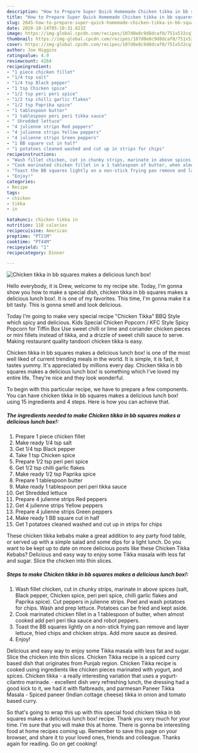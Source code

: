 ```yaml
---
description: "How to Prepare Super Quick Homemade Chicken tikka in bb squares makes a delicious lunch box!"
title: "How to Prepare Super Quick Homemade Chicken tikka in bb squares makes a delicious lunch box!"
slug: 2645-how-to-prepare-super-quick-homemade-chicken-tikka-in-bb-squares-makes-a-delicious-lunch-box
date: 2020-10-14T05:10:31.623Z
image: https://img-global.cpcdn.com/recipes/107d0e8c9d8dcaf0/751x532cq70/chicken-tikka-in-bb-squares-makes-a-delicious-lunch-box-recipe-main-photo.jpg
thumbnail: https://img-global.cpcdn.com/recipes/107d0e8c9d8dcaf0/751x532cq70/chicken-tikka-in-bb-squares-makes-a-delicious-lunch-box-recipe-main-photo.jpg
cover: https://img-global.cpcdn.com/recipes/107d0e8c9d8dcaf0/751x532cq70/chicken-tikka-in-bb-squares-makes-a-delicious-lunch-box-recipe-main-photo.jpg
author: Joe Higgins
ratingvalue: 4.9
reviewcount: 4264
recipeingredient:
- "1 piece chicken fillet"
- "1/4 tsp salt"
- "1/4 tsp Black pepper"
- "1 tsp Chicken spice"
- "1/2 tsp peri peri spice"
- "1/2 tsp chilli garlic flakes"
- "1/2 tsp Paprika spice"
- "1 tablespoon butter"
- "1 tablespoon peri peri tikka sauce"
- " Shredded lettuce"
- "4 julienne strips Red peppers"
- "4 julienne strips Yellow peppers"
- "4 julienne strips Green peppers"
- "1 BB square cut in half"
- "1 potatoes cleaned washed and cut up in strips for chips"
recipeinstructions:
- "Wash fillet chicken, cut in chunky strips, marinate in above spices (salt, Black pepper, Chicken spice, peri peri spice, chilli garlic flakes and Paprika spice). Cut peppers in julienne strips. Peel and wash potatoes for chips. Wash and prep lettuce. Potatoes can be fried and kept aside."
- "Cook marinated chicken fillet in a 1 tablespoon of butter, when almost cooked add peri peri tika sauce and robot peppers."
- "Toast the BB squares lightly on a non-stick frying pan remove and layer lettuce, fried chips and chicken strips. Add more sauce as desired."
- "Enjoy!"
categories:
- Recipe
tags:
- chicken
- tikka
- in

katakunci: chicken tikka in 
nutrition: 118 calories
recipecuisine: American
preptime: "PT21M"
cooktime: "PT44M"
recipeyield: "1"
recipecategory: Dinner

---
```



![Chicken tikka in bb squares makes a delicious lunch box!](https://img-global.cpcdn.com/recipes/107d0e8c9d8dcaf0/751x532cq70/chicken-tikka-in-bb-squares-makes-a-delicious-lunch-box-recipe-main-photo.jpg)

Hello everybody, it is Drew, welcome to my recipe site. Today, I'm gonna show you how to make a special dish, chicken tikka in bb squares makes a delicious lunch box!. It is one of my favorites. This time, I'm gonna make it a bit tasty. This is gonna smell and look delicious.

Today I&#39;m going to make very special recipe &#34;Chicken Tikka&#34; BBQ Style which spicy and delicious. Kids Special Chicken Popcorn / KFC Style Spicy Popcorn for Tiffin Box Use sweet chilli or lime and coriander chicken pieces or mini fillets instead of tikka, and a drizzle of sweet chilli sauce to serve. Making restaurant quality tandoori chicken tikka is easy.

Chicken tikka in bb squares makes a delicious lunch box! is one of the most well liked of current trending meals in the world. It is simple, it is fast, it tastes yummy. It's appreciated by millions every day. Chicken tikka in bb squares makes a delicious lunch box! is something which I've loved my entire life. They're nice and they look wonderful.


To begin with this particular recipe, we have to prepare a few components. You can have chicken tikka in bb squares makes a delicious lunch box! using 15 ingredients and 4 steps. Here is how you can achieve that.

<!--inarticleads1-->

##### The ingredients needed to make Chicken tikka in bb squares makes a delicious lunch box!:

1. Prepare 1 piece chicken fillet
1. Make ready 1/4 tsp salt
1. Get 1/4 tsp Black pepper
1. Take 1 tsp Chicken spice
1. Prepare 1/2 tsp peri peri spice
1. Get 1/2 tsp chilli garlic flakes
1. Make ready 1/2 tsp Paprika spice
1. Prepare 1 tablespoon butter
1. Make ready 1 tablespoon peri peri tikka sauce
1. Get  Shredded lettuce
1. Prepare 4 julienne strips Red peppers
1. Get 4 julienne strips Yellow peppers
1. Prepare 4 julienne strips Green peppers
1. Make ready 1 BB square cut in half
1. Get 1 potatoes cleaned washed and cut up in strips for chips


These chicken tikka kebabs make a great addition to any party food table, or served up with a simple salad and some dips for a light lunch. Do you want to be kept up to date on more delicious posts like these Chicken Tikka Kebabs? Delicious and easy way to enjoy some Tikka masala with less fat and sugar. Slice the chicken into thin slices. 

<!--inarticleads2-->

##### Steps to make Chicken tikka in bb squares makes a delicious lunch box!:

1. Wash fillet chicken, cut in chunky strips, marinate in above spices (salt, Black pepper, Chicken spice, peri peri spice, chilli garlic flakes and Paprika spice). Cut peppers in julienne strips. Peel and wash potatoes for chips. Wash and prep lettuce. Potatoes can be fried and kept aside.
1. Cook marinated chicken fillet in a 1 tablespoon of butter, when almost cooked add peri peri tika sauce and robot peppers.
1. Toast the BB squares lightly on a non-stick frying pan remove and layer lettuce, fried chips and chicken strips. Add more sauce as desired.
1. Enjoy!


Delicious and easy way to enjoy some Tikka masala with less fat and sugar. Slice the chicken into thin slices. Chicken Tikka recipe is a spiced curry based dish that originates from Punjab region. Chicken Tikka recipe is cooked using ingredients like chicken pieces marinated with yogurt, and spices. Chicken tikka - a really interesting variation that uses a yogurt-cilantro marinade. · excellent dish very refreshing lunch, the dressing had a good kick to it, we had it with flatbreads, and parmesan Paneer Tikka Masala - Spiced paneer (Indian cottage cheese) tikka in onion and tomato based curry. 

So that's going to wrap this up with this special food chicken tikka in bb squares makes a delicious lunch box! recipe. Thank you very much for your time. I'm sure that you will make this at home. There is gonna be interesting food at home recipes coming up. Remember to save this page on your browser, and share it to your loved ones, friends and colleague. Thanks again for reading. Go on get cooking!
